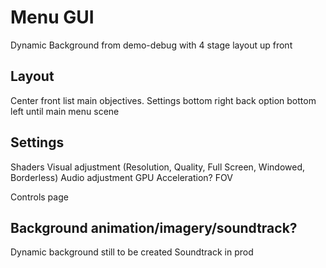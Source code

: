 # Menu GUI

Dynamic Background from demo-debug with 4 stage layout up front

## Layout

Center front list main objectives.
Settings bottom right
back option bottom left until main menu scene

## Settings

Shaders
Visual adjustment (Resolution, Quality, Full Screen, Windowed, Borderless)
Audio adjustment
GPU Acceleration?
FOV

Controls page

## Background animation/imagery/soundtrack?

Dynamic background still to be created
Soundtrack in prod
